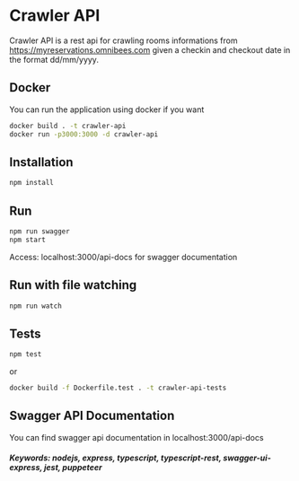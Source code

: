 # Crawler API

Crawler API is a rest api for crawling rooms informations from https://myreservations.omnibees.com given a checkin and checkout date in the format dd/mm/yyyy.

## Docker
You can run the application using docker if you want
```bash
docker build . -t crawler-api
docker run -p3000:3000 -d crawler-api
```
## Installation

```bash
npm install
```

## Run

```bash
npm run swagger
npm start
```
Access: localhost:3000/api-docs for swagger documentation
## Run with file watching
```bash
npm run watch
```
## Tests
```bash
npm test
```
or
```bash
docker build -f Dockerfile.test . -t crawler-api-tests
```
## Swagger API Documentation
You can find swagger api documentation in localhost:3000/api-docs

##### Keywords: nodejs, express, typescript, typescript-rest, swagger-ui-express, jest, puppeteer 
